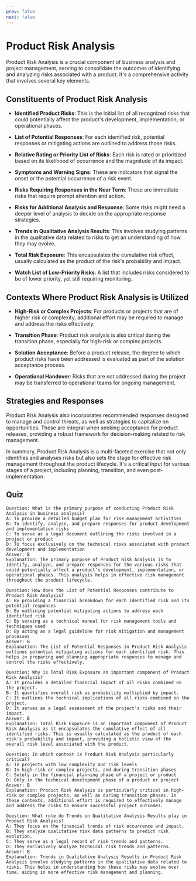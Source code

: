```yaml
---
prev: false
next: false
---
```


# Product Risk Analysis

Product Risk Analysis is a crucial component of business analysis and project management, serving to consolidate the outcomes of identifying and analyzing risks associated with a product. It's a comprehensive activity that involves several key elements.

## Constituents of Product Risk Analysis

- **Identified Product Risks**: This is the initial list of all recognized risks that could potentially affect the product's development, implementation, or operational phases.

- **List of Potential Responses**: For each identified risk, potential responses or mitigating actions are outlined to address those risks.

- **Relative Rating or Priority List of Risks**: Each risk is rated or prioritized based on its likelihood of occurrence and the magnitude of its impact.

- **Symptoms and Warning Signs**: These are indicators that signal the onset or the potential occurrence of a risk event.

- **Risks Requiring Responses in the Near Term**: These are immediate risks that require prompt attention and action.

- **Risks for Additional Analysis and Response**: Some risks might need a deeper level of analysis to decide on the appropriate response strategies.

- **Trends in Qualitative Analysis Results**: This involves studying patterns in the qualitative data related to risks to get an understanding of how they may evolve.

- **Total Risk Exposure**: This encapsulates the cumulative risk effect, usually calculated as the product of the risk's probability and impact.

- **Watch List of Low-Priority Risks**: A list that includes risks considered to be of lower priority, yet still requiring monitoring.

## Contexts Where Product Risk Analysis is Utilized

- **High-Risk or Complex Projects**: For products or projects that are of higher risk or complexity, additional effort may be required to manage and address the risks effectively.

- **Transition Phase**: Product risk analysis is also critical during the transition phase, especially for high-risk or complex projects.

- **Solution Acceptance**: Before a product release, the degree to which product risks have been addressed is evaluated as part of the solution acceptance process.

- **Operational Handover**: Risks that are not addressed during the project may be transferred to operational teams for ongoing management.

## Strategies and Responses

Product Risk Analysis also incorporates recommended responses designed to manage and control threats, as well as strategies to capitalize on opportunities. These are integral when seeking acceptance for product releases, providing a robust framework for decision-making related to risk management.

In summary, Product Risk Analysis is a multi-faceted exercise that not only identifies and analyses risks but also sets the stage for effective risk management throughout the product lifecycle. It's a critical input for various stages of a project, including planning, transition, and even post-implementation.

## Quiz

```quiz
Question: What is the primary purpose of conducting Product Risk Analysis in business analysis?
A: To provide a detailed budget plan for risk management activities
B: To identify, analyze, and prepare responses for product development and implementation risks
C: To serve as a legal document outlining the risks involved in a project or product
D: To focus exclusively on the technical risks associated with product development and implementation
Answer: B
Explanation: The primary purpose of Product Risk Analysis is to identify, analyze, and prepare responses for the various risks that could potentially affect a product's development, implementation, or operational phases. This analysis helps in effective risk management throughout the product lifecycle.

Question: How does the List of Potential Responses contribute to Product Risk Analysis?
A: By providing a financial breakdown for each identified risk and its potential responses
B: By outlining potential mitigating actions to address each identified risk
C: By serving as a technical manual for risk management tools and techniques used
D: By acting as a legal guideline for risk mitigation and management processes
Answer: B
Explanation: The List of Potential Responses in Product Risk Analysis outlines potential mitigating actions for each identified risk. This helps in preparing and planning appropriate responses to manage and control the risks effectively.

Question: Why is Total Risk Exposure an important component of Product Risk Analysis?
A: It provides a detailed financial impact of all risks combined on the project.
B: It quantifies overall risk as probability multiplied by impact.
C: It outlines the technical implications of all risks combined on the project.
D: It serves as a legal assessment of the project's risks and their impact.
Answer: B
Explanation: Total Risk Exposure is an important component of Product Risk Analysis as it encapsulates the cumulative effect of all identified risks. This is usually calculated as the product of each risk's probability and impact, providing a holistic view of the overall risk level associated with the product.

Question: In which context is Product Risk Analysis particularly critical?
A: In projects with low complexity and risk levels
B: In high-risk or complex projects, and during transition phases
C: Solely in the financial planning phase of a project or product
D: Only in the technical development phase of a product or project
Answer: B
Explanation: Product Risk Analysis is particularly critical in high-risk or complex projects, as well as during transition phases. In these contexts, additional effort is required to effectively manage and address the risks to ensure successful project outcomes.

Question: What role do Trends in Qualitative Analysis Results play in Product Risk Analysis?
A: They focus on the financial trends of risk occurrence and impact.
B: They analyze qualitative risk data patterns to predict risk evolution.
C: They serve as a legal record of risk trends and patterns.
D: They exclusively analyze technical risk trends and patterns.
Answer: B
Explanation: Trends in Qualitative Analysis Results in Product Risk Analysis involve studying patterns in the qualitative data related to risks. This helps in understanding how these risks may evolve over time, aiding in more effective risk management and planning.

```
